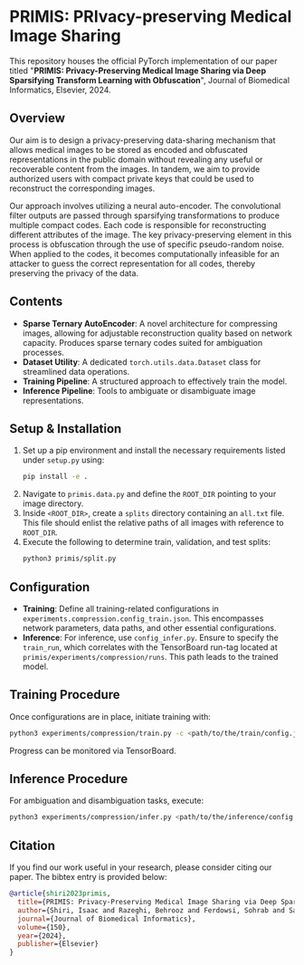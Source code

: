 # PRIMIS: PRIvacy-preserving Medical Image Sharing
This repository houses the official PyTorch implementation of our paper titled "**PRIMIS: Privacy-Preserving Medical Image Sharing via Deep Sparsifying Transform Learning with Obfuscation**", Journal of Biomedical Informatics, Elsevier, 2024.

## Overview

Our aim is to design a privacy-preserving data-sharing mechanism that allows medical images to be stored as encoded and obfuscated representations in the public domain without revealing any useful or recoverable content from the images. In tandem, we aim to provide authorized users with compact private keys that could be used to reconstruct the corresponding images. 

Our approach involves utilizing a neural auto-encoder. The convolutional filter outputs are passed through sparsifying transformations to produce multiple compact codes. Each code is responsible for reconstructing different attributes of the image. The key privacy-preserving element in this process is obfuscation through the use of specific pseudo-random noise. When applied to the codes, it becomes computationally infeasible for an attacker to guess the correct representation for all codes, thereby preserving the privacy of the data. 

## **Contents**

- **Sparse Ternary AutoEncoder**: A novel architecture for compressing images, allowing for adjustable reconstruction quality based on network capacity. Produces sparse ternary codes suited for ambiguation processes.
- **Dataset Utility**: A dedicated `torch.utils.data.Dataset` class for streamlined data operations.
- **Training Pipeline**: A structured approach to effectively train the model.
- **Inference Pipeline**: Tools to ambiguate or disambiguate image representations.

<!-- 
This repository contains:
- The Sparse Ternary AutoEncoder which we use to compress images with arbitrary reconstruction quality (as specified by network capacity) and importantly sparse ternary codes to be used for ambiguation purposes. 
- A simple `torch.utils.data.Dataset` class.
- A basic training pipeline to train the network
- A basic inference pipeline to ambiguate/dis-ambiguate image representations.
-->

<!-- 
## Setup and usage:
In a pip environment, simply run `pip install -e .` to install requirements listed under `setup.py`.

Under `primis.data.py` specify the `ROOT_DIR`, where your images are located. You should create a directory `<ROOT_DIR>/splits`, where a text file `all.txt` lists the relative path of all images with respect to the `ROOT_DIR`.

Run `python3 primis/split.py` to randomly specify train, validation and test splits with the desired proportion. This will write `train.txt`, `valid.txt` and `test.txt` under `<ROOT_DIR>/splits/`.
-->


## **Setup & Installation**

1. Set up a pip environment and install the necessary requirements listed under `setup.py` using:
    ```bash
    pip install -e .
    ```
2. Navigate to `primis.data.py` and define the `ROOT_DIR` pointing to your image directory.
3. Inside `<ROOT_DIR>`, create a `splits` directory containing an `all.txt` file. This file should enlist the relative paths of all images with reference to `ROOT_DIR`.
4. Execute the following to determine train, validation, and test splits:
    ```bash
    python3 primis/split.py
    ```

    

## **Configuration**

- **Training**: Define all training-related configurations in `experiments.compression.config_train.json`. This encompasses network parameters, data paths, and other essential configurations.
- **Inference**: For inference, use `config_infer.py`. Ensure to specify the `train_run`, which correlates with the TensorBoard run-tag located at `primis/experiments/compression/runs`. This path leads to the trained model.


## **Training Procedure**

Once configurations are in place, initiate training with:

```bash
python3 experiments/compression/train.py -c <path/to/the/train/config.json>
```

Progress can be monitored via TensorBoard.



## **Inference Procedure**

For ambiguation and disambiguation tasks, execute:

```bash
python3 experiments/compression/infer.py <path/to/the/inference/config.json>
```


<!-- 
All configurations for training are specified under `experiments.compression.config_train.json`. 
This contains, most importantly, the network settings, as well as the data paths and some general configurations. 
Similarly, `config_infer.py` specifies the configurations for the inference time, most importantly the `train_run`, which is the run-tag specified by tensorboard under `primis/experiments/compression/runs`, where the path to the trained network lies.

Once all configurations are properly set, simply run `python3 experiments/compression/train.py -c <path/to/the/train/config.json>`. You can track the experiments evolution using tensorboard.
Ambiguation and dis-ambiguation are done using `python3 experiments/compression/infer.py <path/to/the/inference/config.json>`.
-->

## Citation

If you find our work useful in your research, please consider citing our paper. The bibtex entry is provided below:

```bibtex
@article{shiri2023primis,
  title={PRIMIS: Privacy-Preserving Medical Image Sharing via Deep Sparsifying Transform Learning with Obfuscation},
  author={Shiri, Isaac and Razeghi, Behrooz and Ferdowsi, Sohrab and Salimi, Yazdan and G{\"u}nd{\"u}z, Deniz and Teodoro, Douglas and oloshynovskiy, Slava and Zaidi, Habib},
  journal={Journal of Biomedical Informatics},
  volume={150},
  year={2024},
  publisher={Elsevier}
}
